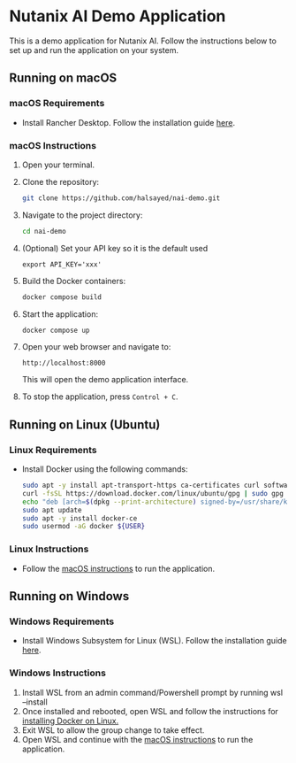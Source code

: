 # Nutanix AI Demo Application

This is a demo application for Nutanix AI. Follow the instructions below to set up and run the application on your system.

## Running on macOS

### macOS Requirements

- Install Rancher Desktop. Follow the installation guide [here](https://docs.rancherdesktop.io/getting-started/installation/).

### macOS Instructions

1. Open your terminal.
2. Clone the repository:
   ```bash
   git clone https://github.com/halsayed/nai-demo.git
   ```
3. Navigate to the project directory:
   ```bash
   cd nai-demo
   ```
4. (Optional) Set your API key so it is the default used

   ```
   export API_KEY='xxx'
   ```

5. Build the Docker containers:
   ```bash
   docker compose build
   ```
6. Start the application:
   ```bash
   docker compose up
   ```
7. Open your web browser and navigate to:
   ```
   http://localhost:8000
   ```
   This will open the demo application interface.
8.  To stop the application, press `Control + C`.

## Running on Linux (Ubuntu)

### Linux Requirements

- Install Docker using the following commands:
  ```bash
  sudo apt -y install apt-transport-https ca-certificates curl software-properties-common
  curl -fsSL https://download.docker.com/linux/ubuntu/gpg | sudo gpg --dearmor -o /usr/share/keyrings/docker-archive-keyring.gpg
  echo "deb [arch=$(dpkg --print-architecture) signed-by=/usr/share/keyrings/docker-archive-keyring.gpg] https://download.docker.com/linux/ubuntu $(lsb_release -cs) stable" | sudo tee /etc/apt/sources.list.d/docker.list > /dev/null
  sudo apt update
  sudo apt -y install docker-ce
  sudo usermod -aG docker ${USER}
  ```

### Linux Instructions

- Follow the [macOS instructions](#macos-instructions) to run the application.

## Running on Windows

### Windows Requirements

- Install Windows Subsystem for Linux (WSL). Follow the installation guide [here](https://learn.microsoft.com/en-us/windows/wsl/install).

### Windows Instructions

1.	Install WSL from an admin command/Powershell prompt by running wsl –install
2.	Once installed and rebooted, open WSL and follow the instructions for [installing Docker on Linux.](#linux-requirements)
3.	Exit WSL to allow the group change to take effect. 
4.	Open WSL and continue with the [macOS instructions](#macos-instructions) to run the application.